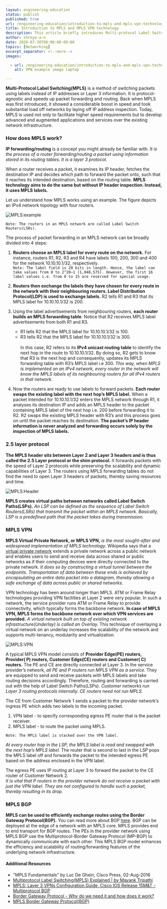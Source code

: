 ```yaml
---
layout: engineering-education
status: publish
published: true
url: /engineering-education/introduction-to-mpls-and-mpls-vpn-technology/
title: Introduction to MPLS and MPLS VPN technology
description: This article briefly introduces Multi-protocol Label Switching(MPLS) and talks about how Virtual Private Networks running on MPLS cores offer reliability, security and enhanced performance.
author: shreya-a-n
date: 2020-07-30T00:00:00-09:00
topics: [Networking]
excerpt_separator: <!--more-->
images:

  - url: /engineering-education/introduction-to-mpls-and-mpls-vpn-technology/hero.jpg
    alt: VPN example image laptop

---
```

**Multi-Protocol Label Switching(MPLS)** is a method of switching packets using labels instead of IP addresses or Layer 3 information. It is protocol-agnostic and speeds up packet forwarding and routing. Back when MPLS was first introduced, it showed a considerable boost in speed and took substantial load off networks by laying off IP address inspection. Today, MPLS is used not only to facilitate higher speed requirements but to develop advanced and augmented applications and services over the existing network infrastructure.
<!--more-->

### How does MPLS work?
**IP forwarding/routing** is a concept you might already be familiar with. *It is the process of a router forwarding/routing a packet using information stored in its routing tables. It is a layer 3 protocol.*

When a router receives a packet, it examines its IP header, fetches the destination IP and decides which path to forward the packet onto, such that it reaches its intended destination, based on the routing table. **MPLS technology aims to do the same but without IP header inspection. Instead, it uses MPLS labels.**

Let us understand how MPLS works using an example. The figure depicts an IPv4 network topology with four routers.

![MPLS:example](/engineering-education/introduction-to-mpls-and-mpls-vpn-technology/mpls.jpg)

`Note: The routers in an MPLS network are called Label Switch Routers(LSRs).`

The process of packet forwarding in an MPLS network can be broadly divided into 4 steps:
1. **Routers choose an MPLS label for every route on the network.** For instance, routers R1, R2, R3 and R4 have labels 100, 200, 300 and 400 for the network 10.10.10.1/32, respectively.<br>
`Note: The label field is 20 bits in length. Hence, the label can take values from 0 to 2^20–1 (1,048,575). However, the first 16 label values i.e. from 0 to 15 are reserved for special usage.`

2. **Routers then exchange the labels they have chosen for every route in the network with their neighbouring routers. Label Distribution Protocol(LDP) is used to exchange labels.** R2 tells R1 and R3 that its MPLS label for 10.10.10.1/32 is 200.

3. Using the label advertisements from neighbouring routers, **each router builds an MPLS forwarding table**. Notice that R2 receives MPLS label advertisements from both R1 and R3.  
    - R1 tells R2 that the MPLS label for 10.10.10.1/32 is 100.
    - R3 tells R2 that the MPLS label for 10.10.10.1/32 is 300.<br><br>
    In this case, R2 refers to its **IPv4 unicast routing table** to identify the next hop in the route to 10.10.10.1/32. By doing so, R2 gets to know that R3 is the next hop and consequently, updates its MPLS forwarding table with R3’s MPLS label i.e 300. *This way, when MPLS is implemented on an IPv4 network, every router in the network will know the MPLS labels of its neighbouring routers for all IPv4 routers in that network.*

4. Now the routers are ready to use labels to forward packets. **Each router swaps the existing label with the next hop’s MPLS label.** When a packet intended for 10.10.10.1/32 enters the MPLS network through R1, it analyses its destination IP and adds an MPLS header to the packet containing MPLS label of the next hop i.e. 200 before forwarding it to R2. R2 swaps the existing MPLS header with R3’s and this process goes on until the packet reaches its destination. **The packet’s IP header information is never analyzed and forwarding occurs solely by the inspection of MPLS labels.**


### 2.5 layer protocol
**The MPLS header sits between Layer 2 and Layer 3 headers and is thus called the 2.5 Layer protocol or the shim protocol.** It forwards packets with the speed of Layer 2 protocols while preserving the scalability and dynamic capabilities of Layer 3. The routers using MPLS forwarding tables do not find the need to open Layer 3 headers of packets, thereby saving resources and time.  

![MPLS:Header](/engineering-education/introduction-to-mpls-and-mpls-vpn-technology/mplsHeader.jpg)

**MPLS creates virtual paths between networks called Label Switch Paths(LSPs).**
*An LSP can be defined as the sequence of Label Switch Routers(LSRs) that transmit the packet within an MPLS network. Basically, LSP is a predefined path that the packet takes during transmission.*

### MPLS VPN
**MPLS Virtual Private Network, or MPLS VPN,** *is the most sought-after and widespread implementation of MPLS technology.* Wikipedia says that a [virtual private network](https://en.wikipedia.org/wiki/Virtual_private_network) extends a private network across a public network and enables users to send and receive data across shared or public networks as if their computing devices were directly connected to the private network.
*It does so by constructing a virtual tunnel between the endpoints. Transportation of data between these ends is achieved by encapsulating an entire data packet into a datagram, thereby allowing a safe exchange of data across public or shared networks.*

VPN technology has been around longer than MPLS. ATM or Frame Relay technologies providing VPN facilities at Layer 2 were very popular. In such a network, the service provider runs ATM or Frame Relay to provide connectivity, which typically forms the backbone network. **In case of MPLS VPN, MPLS forms the backbone network over which VPN services are provided.** *A virtual network built on top of existing network infrastructure(Underlay) is called an Overlay.* This technique of overlaying a virtual network on an underlay increases the scalability of the network and supports multi-tenancy, modularity and virtualization.

![MPLS:VPN](/engineering-education/introduction-to-mpls-and-mpls-vpn-technology/mplsVPN.jpg)

A typical MPLS VPN model consists of **Provider Edge(PE) routers, Provider( P) routers, Customer Edge(CE) routers and Customer( C) routers.**
The PE and CE are directly connected at Layer 3. In the service provider’s network, *all PE and P routers run MPLS VPN as a service.*
They are equipped to send and receive packets with MPLS labels and take routing decisions accordingly.
Therefore, routing and forwarding is carried out with the help of Label Switch Paths(LSPs).
*Customer networks run Layer 3 routing protocols internally. CE routers need not run MPLS.*

The CE from Customer Network 1 sends a packet to the provider network’s ingress PE which adds two labels to the incoming packet.
1. VPN label - to specify corresponding egress PE router that is the packet receiver.
2. MPLS label - to route the packet using MPLS.

`Note: The MPLS label is stacked over the VPN label.`

*At every router hop in the LSP, the MPLS label is read and swapped with the next hop’s MPLS label.*
The router that is second to last in the LSP pops the MPLS label off and forwards the packet to the intended egress PE based on the address enclosed in the VPN label.

The egress PE uses IP routing at Layer 3 to forward the packet to the CE router of Customer Network 2.  
*It is vital that P routers in the provider network do not receive a packet with just the VPN label. They are not configured to handle such a packet, thereby resulting in its drop.*

### MPLS BGP
**MPLS can be used to efficiently exchange routes using the Border Gateway Protocol(BGP).** You can read more about BGP [here](engineering-education/border-gateway-protocol/). BGP can be deployed at the edge of a network with an MPLS core. MPLS provides end to end transport for BGP routes. The PEs in the provider network using MPLS BGP use the Multiprotocol-Border Gateway Protocol (MP-BGP) to dynamically communicate with each other. This MPLS BGP model enhances the efficiency and scalability of routing/forwarding features of the underlying network infrastructure.


#### Additional Resources
- "MPLS Fundamentals" by Luc De Ghein, Cisco Press, 02-Aug-2016
- [Multiprotocol Label Switching(MPLS) Explained | by Mayank Tripathi](https://towardsdatascience.com/multiprotocol-label-switching-mpls-explained-aac04f3c6e94)
- [MPLS: Layer 3 VPNs Configuration Guide, Cisco IOS Release 15M&T - Multiprotocol BGP](https://www.cisco.com/c/en/us/td/docs/ios-xml/ios/mp_l3_vpns/configuration/15-mt/mp-l3-vpns-15-mt-book/mp-bgp-mpls-vpn.html)
- [Border Gateway Protocol - Why do we need it and how does it work?](https://www.section.io/engineering-education/border-gateway-protocol/)
- [MPLS Border Gateway Protocol(BGP)](https://www.mplsinfo.org/border-gateway-protocol-bgp.html)
